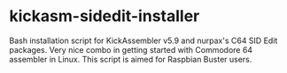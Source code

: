 # kickasm-sidedit-installer
Bash installation script for KickAssembler v5.9 and nurpax's C64 SID Edit packages. Very nice combo in getting started with Commodore 64 assembler in Linux. This script is aimed for Raspbian Buster users.

